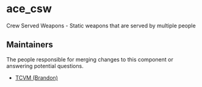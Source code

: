 ace_csw
===============

Crew Served Weapons - Static weapons that are served by multiple people


## Maintainers

The people responsible for merging changes to this component or answering potential questions.

- [TCVM (Brandon)](https://github.com/TheCandianVendingMachine)
